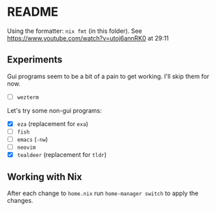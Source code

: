 # README

Using the formatter: `nix fmt` (in this folder).
See https://www.youtube.com/watch?v=utoj6annRK0 at 29:11

## Experiments

Gui programs seem to be a bit of a pain to get working. I'll skip them for now.
- [ ] `wezterm`

Let's try some non-gui programs:

- [x] `eza` (replacement for `exa`)
- [ ] `fish`
- [ ] `emacs` (`-nw`)
- [ ] `neovim`
- [x] `tealdeer` (replacement for `tldr`)

## Working with Nix

After each change to `home.nix` run `home-manager switch` to apply the changes.
